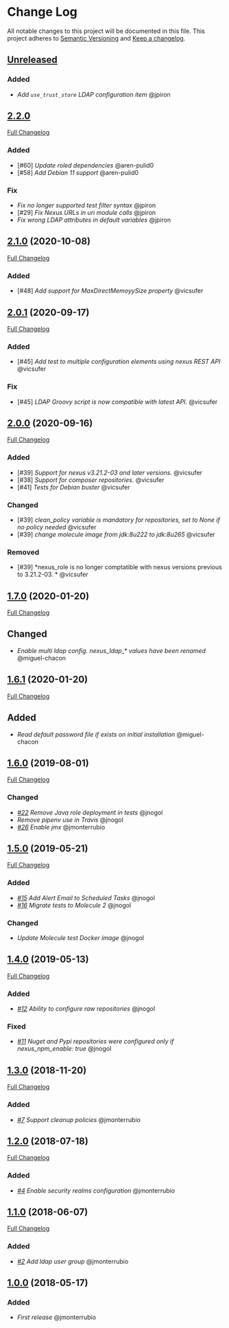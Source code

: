 # Change Log

All notable changes to this project will be documented in this file.
This project adheres to [Semantic Versioning](http://semver.org/) and [Keep a changelog](https://github.com/olivierlacan/keep-a-changelog).

## [Unreleased](https://github.com/idealista/nexus-role/tree/develop)

### Added
- *Add `use_trust_store` LDAP configuration item* @jpiron

## [2.2.0](https://github.com/idealista/nexus-role/tree/2.2.0)
[Full Changelog](https://github.com/idealista/nexus-role/compare/2.1.0...2.2.0)
### Added
- [#60] *Update roled dependencies* @aren-pulid0
- [#58] *Add Debian 11 support* @aren-pulid0
### Fix
- *Fix no longer supported test filter syntax* @jpiron
- [#29] *Fix Nexus URLs in uri module calls* @jpiron
- *Fix wrong LDAP attributes in default variables* @jpiron

## [2.1.0](https://github.com/idealista/nexus-role/tree/2.1.0) (2020-10-08)
[Full Changelog](https://github.com/idealista/nexus-role/compare/2.0.1...2.1.0)
### Added
- [#48] *Add support for MaxDirectMemoyySize property* @vicsufer

## [2.0.1](https://github.com/idealista/nexus-role/tree/2.0.1) (2020-09-17)
[Full Changelog](https://github.com/idealista/nexus-role/compare/2.0.0...2.0.1)
### Added
- [#45] *Add test to multiple configuration elements using nexus REST API* @vicsufer
### Fix
- [#45] *LDAP Groovy script is now compatible with latest API.* @vicsufer

## [2.0.0](https://github.com/idealista/nexus-role/tree/2.0.0) (2020-09-16)
[Full Changelog](https://github.com/idealista/nexus-role/compare/1.7.0...2.0.0)
### Added
- [#39] *Support for nexus v3.21.2-03 and later versions.* @vicsufer
- [#38] *Support for composer repositories.* @vicsufer
- [#41] *Tests for Debian buster* @vicsufer
### Changed
- [#39] *clean_policy variable is mandatory for repositories, set to None if no policy needed* @vicsufer
- [#39] *change molecule image from jdk:8u222 to jdk:8u265* @vicsufer
### Removed
- [#39] *nexus_role is no longer comptatible with nexus versions previous to 3.21.2-03. * @vicsufer
## [1.7.0](https://github.com/idealista/nexus-role/tree/1.7.0) (2020-01-20)
[Full Changelog](https://github.com/idealista/nexus-role/compare/1.6.1...1.7.0)
## Changed
- *Enable multi ldap config. nexus_ldap_\* values have been renamed* @miguel-chacon
## [1.6.1](https://github.com/idealista/nexus-role/tree/1.6.1) (2020-01-20)
[Full Changelog](https://github.com/idealista/nexus-role/compare/1.6.0...1.6.1)
## Added
- *Read default password file if exists on initial installation* @miguel-chacon
## [1.6.0](https://github.com/idealista/nexus-role/tree/1.6.0) (2019-08-01)
[Full Changelog](https://github.com/idealista/nexus-role/compare/1.5.0...1.6.0)
### Changed
- *[#22](https://github.com/idealista/nexus-role/issues/22) Remove Java role deployment in tests* @jnogol
- *Remove pipenv use in Travis* @jnogol
- *[#26](https://github.com/idealista/nexus-role/issues/26) Enable jmx* @jmonterrubio

## [1.5.0](https://github.com/idealista/nexus-role/tree/1.5.0) (2019-05-21)
[Full Changelog](https://github.com/idealista/nexus-role/compare/1.4.0...1.5.0)
### Added
- *[#15](https://github.com/idealista/nexus-role/issues/15) Add Alert Email to Scheduled Tasks* @jnogol
- *[#16](https://github.com/idealista/nexus-role/issues/16) Migrate tests to Molecule 2* @jnogol

### Changed
- *Update Molecule test Docker image* @jnogol

## [1.4.0](https://github.com/idealista/nexus-role/tree/1.4.0) (2019-05-13)
[Full Changelog](https://github.com/idealista/nexus-role/compare/1.3.0...1.4.0)
### Added
- *[#12](https://github.com/idealista/nexus-role/issues/12) Ability to configure raw repositories* @jnogol

### Fixed
- *[#11](https://github.com/idealista/nexus-role/issues/11) Nuget and Pypi repositories were configured only if nexus_npm_enable: true* @jnogol

## [1.3.0](https://github.com/idealista/nexus-role/tree/1.3.0) (2018-11-20)
[Full Changelog](https://github.com/idealista/nexus-role/compare/1.2.0...1.3.0)
### Added
- *[#7](https://github.com/idealista/nexus-role/issues/7) Support cleanup policies* @jmonterrubio

## [1.2.0](https://github.com/idealista/nexus-role/tree/1.2.0) (2018-07-18)
[Full Changelog](https://github.com/idealista/nexus-role/compare/1.1.0...1.2.0)
### Added
- *[#4](https://github.com/idealista/nexus-role/issues/4) Enable security realms configuration* @jmonterrubio

## [1.1.0](https://github.com/idealista/nexus-role/tree/1.1.0) (2018-06-07)
[Full Changelog](https://github.com/idealista/nexus-role/compare/1.0.0...1.1.0)
### Added
- *[#2](https://github.com/idealista/nexus-role/issues/2) Add ldap user group* @jmonterrubio

## [1.0.0](https://github.com/idealista/nexus-role/tree/1.0.0) (2018-05-17)
### Added
- *First release* @jmonterrubio

